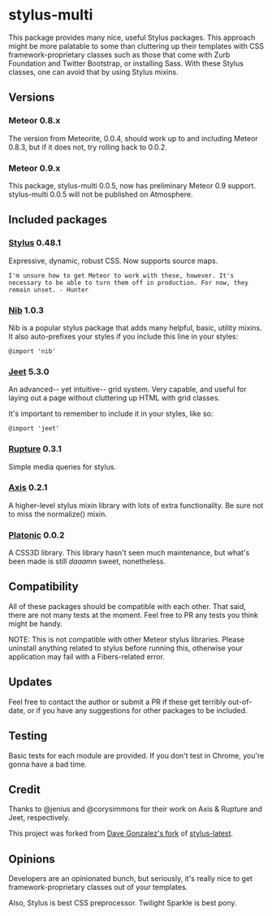 stylus-multi
============

This package provides many nice, useful Stylus packages. This approach might be more palatable to some than cluttering up their templates with CSS framework-proprietary classes such as those that come with Zurb Foundation and Twitter Bootstrap, or installing Sass. With these Stylus classes, one can avoid that by using Stylus mixins.

## Versions

### Meteor 0.8.x
The version from Meteorite, 0.0.4, should work up to and including Meteor 0.8.3, but if it does not, try rolling back to 0.0.2.

### Meteor 0.9.x
This package, stylus-multi 0.0.5, now has preliminary Meteor 0.9 support. stylus-multi 0.0.5 will not be published on Atmosphere.

## Included packages

### [Stylus](http://learnboost.github.io/stylus/) 0.48.1

Expressive, dynamic, robust CSS. Now supports source maps.

`I'm unsure how to get Meteor to work with these, however. It's necessary to be able to turn them off in production. For now, they remain unset. - Hunter`

### [Nib](http://visionmedia.github.io/nib/) 1.0.3

Nib is a popular stylus package that adds many helpful, basic, utility mixins. It also auto-prefixes your styles if you include this line in your styles:

```
@import 'nib'
```

### [Jeet](http://jeet.gs/) 5.3.0

An advanced-- yet intuitive-- grid system. Very capable, and useful for laying out a page without cluttering up HTML with grid classes.

It's important to remember to include it in your styles, like so:

```
@import 'jeet'
```

### [Rupture](https://github.com/jenius/rupture) 0.3.1

Simple media queries for stylus.

### [Axis](http://roots.cx/axis/) 0.2.1

A higher-level stylus mixin library with lots of extra functionality. Be sure not to miss the normalize() mixin.

### [Platonic](http://davidpaulrosser.github.io/stylus-platonic/) 0.0.2

A CSS3D library. This library hasn't seen much maintenance, but what's been made is still _daaamn_ sweet, nonetheless.

## Compatibility

All of these packages should be compatible with each other. That said, there are not many tests at the moment. Feel free to PR any tests you think might be handy.

NOTE: This is not compatible with other Meteor stylus libraries. Please uninstall anything related to stylus before running this, otherwise your application may fail with a Fibers-related error.

## Updates

Feel free to contact the author or submit a PR if these get terribly out-of-date, or if you have any suggestions for other packages to be included.

## Testing

Basic tests for each module are provided. If you don't test in Chrome, you're gonna have a bad time.

## Credit

Thanks to @jenius and @corysimmons for their work on Axis & Rupture and Jeet, respectively.

This project was forked from [Dave Gonzalez's fork](https://github.com/davegonzalez/stylus-jeet) of [stylus-latest](https://github.com/sbking/meteor-stylus-latest/).

## Opinions

Developers are an opinionated bunch, but seriously, it's really nice to get framework-proprietary classes out of your templates.

Also, Stylus is best CSS preprocessor. Twilight Sparkle is best pony.
